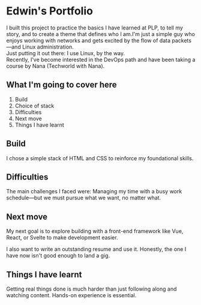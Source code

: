 # Edwin's Portfolio

I built this project to practice the basics I have learned at PLP, to tell my story, and to create a theme that defines who I am.I'm just a simple guy who enjoys working with networks and gets excited by the flow of data packets—and Linux administration.  
Just putting it out there: I use Linux, by the way.  
Recently, I've become interested in the DevOps path and have been taking a course by Nana (Techworld with Nana).

## What I'm going to cover here

1. Build
2. Choice of stack
3. Difficulties
4. Next move
5. Things I have learnt

## Build

I chose a simple stack of HTML and CSS to reinforce my foundational skills.

## Difficulties

The main challenges I faced were:
 Managing my time with a busy work schedule—but we must pursue what we want, no matter what.

## Next move

My next goal is to explore building with a front-end framework like Vue, React, or Svelte to make development easier.

I also want to write an outstanding resume and use it. Honestly, the one I have now isn't good enough to land a gig.

## Things I have learnt

Getting real things done is much harder than just  following along and watching content. Hands-on experience is essential.
